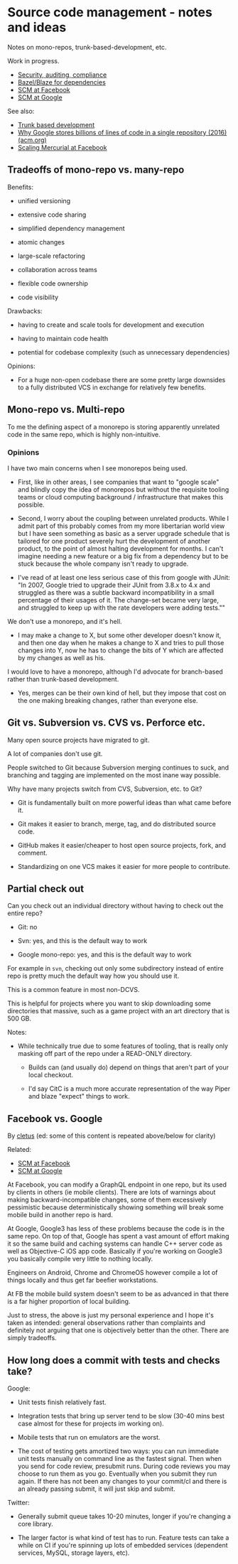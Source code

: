 # Source code management - notes and ideas

Notes on mono-repos, trunk-based-development, etc.

Work in progress.

* [Security, auditing, compliance](security_auditing_compliance.md)
* [Bazel/Blaze for dependencies](bazel_blaze_for_dependencies.md)
* [SCM at Facebook](scm_at_facebook.md)
* [SCM at Google](scm_at_google.md)

See also:

* [Trunk based development](https://trunkbaseddevelopment.com/)
* [Why Google stores billions of lines of code in a single repository (2016) (acm.org)](https://dl.acm.org/citation.cfm?id=2854146)
* [Scaling Mercurial at Facebook](https://code.facebook.com/posts/218678814984400/scaling-mercurial-at-facebook/)


## Tradeoffs of mono-repo vs. many-repo

Benefits:

  * unified versioning

  * extensive code sharing

  * simplified dependency management

  * atomic changes

  * large-scale refactoring

  * collaboration across teams

  * flexible code ownership

  * code visibility

Drawbacks:

  * having to create and scale tools for development and execution

  * having to maintain code health

  * potential for codebase complexity (such as unnecessary dependencies)

Opinions:

  * For a huge non-open codebase there are some pretty large downsides to a fully distributed VCS in exchange for relatively few benefits. 


## Mono-repo vs. Multi-repo

To me the defining aspect of a monorepo is storing apparently unrelated code in the same repo, which is highly non-intuitive.


### Opinions

I have two main concerns when I see monorepos being used.

  * First, like in other areas, I see companies that want to "google scale" and blindly copy the idea of monorepos but without the requisite tooling teams or cloud computing background / infrastructure that makes this possible.

  * Second, I worry about the coupling between unrelated products. While I admit part of this probably comes from my more libertarian world view but I have seen something as basic as a server upgrade schedule that is tailored for one product severely hurt the development of another product, to the point of almost halting development for months. I can't imagine needing a new feature or a big fix from a dependency but to be stuck because the whole company isn't ready to upgrade.

  * I've read of at least one less serious case of this from google with JUnit: "In 2007, Google tried to upgrade their JUnit from 3.8.x to 4.x and struggled as there was a subtle backward incompatibility in a small percentage of their usages of it. The change-set became very large, and struggled to keep up with the rate developers were adding tests.""

We don't use a monorepo, and it's hell. 

  * I may make a change to X, but some other developer doesn't know it, and then one day when he makes a change to X and tries to pull those changes into Y, now he has to change the bits of Y which are affected by my changes as well as his.

I would love to have a monorepo, although I'd advocate for branch-based rather than trunk-based development. 

  * Yes, merges can be their own kind of hell, but they impose that cost on the one making breaking changes, rather than everyone else.


## Git vs. Subversion vs. CVS vs. Perforce etc.

Many open source projects have migrated to git. 

A lot of companies don't use git.

People switched to Git because Subversion merging continues to suck, and branching and tagging are implemented on the most inane way possible.

Why have many projects switch from CVS, Subversion, etc. to Git?

  * Git is fundamentally built on more powerful ideas than what came before it.

  * Git makes it easier to branch, merge, tag, and do distributed source code.

  * GitHub makes it easier/cheaper to host open source projects, fork, and comment.

  * Standardizing on one VCS makes it easier for more people to contribute.


## Partial check out

Can you check out an individual directory without having to check out the entire repo?

  * Git: no

  * Svn: yes, and this is the default way to work
 
  * Google mono-repo: yes, and this is the default way to work

For example in `svn`, checking out only some subdirectory instead of entire repo is pretty much the default way how you should use it.

This is a common feature in most non-DCVS. 

This is helpful for projects where you want to skip downloading some directories that massive, such as a game project with an art directory that is 500 GB.


Notes:

* While technically true due to some features of tooling, that is really only masking off part of the repo under a READ-ONLY directory.

  * Builds can (and usually do) depend on things that aren't part of your local checkout.

  * I'd say CitC is a much more accurate representation of the way Piper and blaze "expect" things to work.


## Facebook vs. Google

By [cletus](https://news.ycombinator.com/user?id=cletus) (ed: some of this content is repeated above/below for clarity)

Related:

* [SCM at Facebook](scm_at_facebook.md)
* [SCM at Google](scm_at_google.md)

At Facebook, you can modify a GraphQL endpoint in one repo, but its used by clients in others (ie mobile clients). There are lots of warnings about making backward-incompatible changes, some of them excessively pessimistic because deterministically showing something will break some mobile build in another repo is hard.

At Google, Google3 has less of these problems because the code is in the same repo. On top of that, Google has spent a vast amount of effort making it so the same build and caching systems can handle C++ server code as well as Objective-C iOS app code. Basically if you're working on Google3 you basically compile very little to nothing locally.

Engineers on Android, Chrome and ChromeOS however compile a lot of things locally and thus get far beefier workstations.

At FB the mobile build system doesn't seem to be as advanced in that there is a far higher proportion of local building.

Just to stress, the above is just my personal experience and I hope it's taken as intended: general observations rather than complaints and definitely not arguing that one is objectively better than the other. There are simply tradeoffs.

	

## How long does a commit with tests and checks take?

Google:

  * Unit tests finish relatively fast.

  * Integration tests that bring up server tend to be slow (30-40 mins best case almost for these for projects im working on). 

  * Mobile tests that run on emulators are the worst.

  * The cost of testing gets amortized two ways: you can run immediate unit tests manually on command line as the fastest signal. Then when you send for code review, presubmit runs. During code reviews you may choose to run them as you go. Eventually when you submit they run again. If there has not been any changes to your commit/cl and there is an already passing submit, it will just skip and submit.

Twitter: 

  * Generally submit queue takes 10-20 minutes, longer if you're changing a core library.

  * The larger factor is what kind of test has to run. Feature tests can take a while on CI if you're spinning up lots of embedded services (dependent services, MySQL, storage layers, etc).

